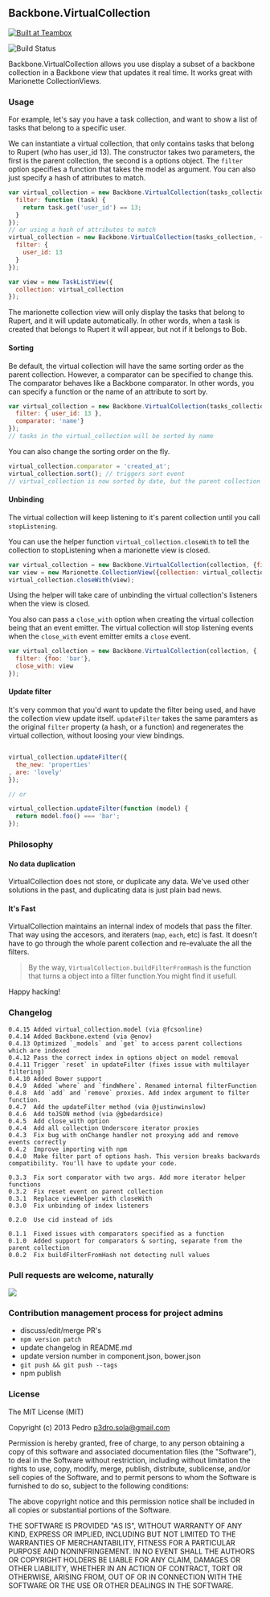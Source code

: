 ## Backbone.VirtualCollection

<a href="http://teambox.com"><img alt="Built at Teambox" src="http://i.imgur.com/hqNPlHe.png"/></a>

![Build Status](https://api.travis-ci.org/p3drosola/Backbone.VirtualCollection.png)


Backbone.VirtualCollection allows you use display a subset of a backbone collection in a Backbone view that updates it real time. It works great with Marionette CollectionViews.

### Usage

For example, let's say you have a task collection, and want to show a list of tasks that belong to a specific user.

We can instantiate a virtual collection, that only contains tasks that belong to Rupert (who has user_id 13).
The constructor takes two parameters, the first is the parent collection, the second is a options object. The `filter` option specifies a function that takes the model as argument. You can also just specify a hash of attributes to match.

```js
var virtual_collection = new Backbone.VirtualCollection(tasks_collection, {
  filter: function (task) {
    return task.get('user_id') == 13;
  }
});
// or using a hash of attributes to match
virtual_collection = new Backbone.VirtualCollection(tasks_collection, {
  filter: {
    user_id: 13
  }
});

var view = new TaskListView({
  collection: virtual_collection
});

```

The marionette collection view will only display the tasks that belong to Rupert, and it will update automatically. In other words, when a task is created that belongs to Rupert it will appear, but not if it belongs to Bob.

#### Sorting
Be default, the virtual collection will have the same sorting order as the parent collection. However, a comparator can be specified to change this. The comparator behaves like a Backbone comparator. In other words, you can specify a function or the name of an attribute to sort by.
```js
var virtual_collection = new Backbone.VirtualCollection(tasks_collection, {
  filter: { user_id: 13 },
  comparator: 'name'}
});
// tasks in the virtual_collection will be sorted by name
```
You can also change the sorting order on the fly.
```js
virtual_collection.comparator = 'created_at';
virtual_collection.sort(); // triggers sort event
// virtual_collection is now sorted by date, but the parent collection has not changed
```

#### Unbinding
The virtual collection will keep listening to it's parent collection until you call `stopListening`.

You can use the helper function `virtual_collection.closeWith` to tell the collection to stopListening when a marionette view is closed.

```js
var virtual_collection = new Backbone.VirtualCollection(collection, {filter: {foo: 'bar'}});
var view = new Marionette.CollectionView({collection: virtual_collection});
virtual_collection.closeWith(view);
```

Using the helper will take care of unbinding the virtual collection's listeners when the view is closed.

You also can pass a `close_with` option when creating the virtual collection being that an event emitter. The virtual collection will stop listening events when the `close_with` event emitter emits a `close` event.

```js
var virtual_collection = new Backbone.VirtualCollection(collection, {
  filter: {foo: 'bar'},
  close_with: view
});
```

#### Update filter

It's very common that you'd want to update the filter being used, and have the collection view update itself. `updateFilter` takes the same paramters as the original `filter` property (a hash, or a function) and regenerates the virtual collection, without loosing your view bindings.

```js

virtual_collection.updateFilter({
  the_new: 'properties'
, are: 'lovely'
});

// or

virtual_collection.updateFilter(function (model) {
  return model.foo() === 'bar';
});

```


### Philosophy

#### No data duplication
VirtualCollection does not store, or duplicate any data. We've used other solutions in the past, and duplicating data is just plain bad news.

#### It's Fast
VirtualCollection maintains an internal index of models that pass the filter. That way using the accesors, and iteraters (`map`, `each`, etc) is fast. It doesn't have to go through the whole parent collection and re-evaluate the all the filters.

> By the way, `VirtualCollection.buildFilterFromHash` is the function that turns a object into a filter function.You might find it usefull.

Happy hacking!


### Changelog
```
0.4.15 Added virtual_collection.model (via @fcsonline)
0.4.14 Added Backbone.extend (via @enov)
0.4.13 Optimized `_models` and `get` to access parent collections which are indexed
0.4.12 Pass the correct index in options object on model removal
0.4.11 Trigger `reset` in updateFilter (fixes issue with multilayer filtering)
0.4.10 Added Bower support
0.4.9  Added `where` and `findWhere`. Renamed internal filterFunction
0.4.8  Add `add` and `remove` proxies. Add index argument to filter function.
0.4.7  Add the updateFilter method (via @justinwinslow)
0.4.6  Add toJSON method (via @gbedardsice)
0.4.5  Add close_with option
0.4.4  Add all collection Underscore iterator proxies
0.4.3  Fix bug with onChange handler not proxying add and remove events correctly
0.4.2  Improve importing with npm
0.4.0  Make filter part of options hash. This version breaks backwards compatibility. You'll have to update your code.

0.3.3  Fix sort comparator with two args. Add more iterator helper functions
0.3.2  Fix reset event on parent collection
0.3.1  Replace viewHelper with closeWith
0.3.0  Fix unbinding of index listeners

0.2.0  Use cid instead of ids

0.1.1  Fixed issues with comparators specified as a function
0.1.0  Added support for comparators & sorting, separate from the parent collection
0.0.2  Fix buildFilterFromHash not detecting null values
```

### Pull requests are welcome, naturally

![](http://i.imgur.com/Ikzywtp.gif)

### Contribution management process for project admins
- discuss/edit/merge PR's
- `npm version patch`
- update changelog in README.md
- update version number in component.json, bower.json
- `git push && git push --tags`
- npm publish

### License
The MIT License (MIT)

Copyright (c) 2013 Pedro  p3dro.sola@gmail.com

Permission is hereby granted, free of charge, to any person obtaining a copy of this software and associated documentation files (the "Software"), to deal in the Software without restriction, including without limitation the rights to use, copy, modify, merge, publish, distribute, sublicense, and/or sell copies of the Software, and to permit persons to whom the Software is furnished to do so, subject to the following conditions:

The above copyright notice and this permission notice shall be included in all copies or substantial portions of the Software.

THE SOFTWARE IS PROVIDED "AS IS", WITHOUT WARRANTY OF ANY KIND, EXPRESS OR IMPLIED, INCLUDING BUT NOT LIMITED TO THE WARRANTIES OF MERCHANTABILITY, FITNESS FOR A PARTICULAR PURPOSE AND NONINFRINGEMENT. IN NO EVENT SHALL THE AUTHORS OR COPYRIGHT HOLDERS BE LIABLE FOR ANY CLAIM, DAMAGES OR OTHER LIABILITY, WHETHER IN AN ACTION OF CONTRACT, TORT OR OTHERWISE, ARISING FROM, OUT OF OR IN CONNECTION WITH THE SOFTWARE OR THE USE OR OTHER DEALINGS IN THE SOFTWARE.
